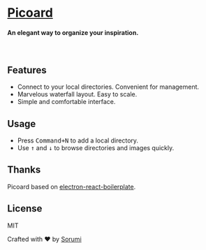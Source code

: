 # [Picoard](http://picoard.sorumi.me/)

#### An elegant way to organize your inspiration.

<br/>


## Features

- Connect to your local directories. Convenient for management.
- Marvelous waterfall layout. Easy to scale.
- Simple and comfortable interface. 


## Usage

- Press <kbd>Command+N</kbd> to add a local directory.
- Use <kbd>↑</kbd> and <kbd>↓</kbd> to browse directories and images quickly.

## Thanks

Picoard based on [electron-react-boilerplate](https://github.com/chentsulin/electron-react-boilerplate).

## License

MIT

Crafted with ❤ by [Sorumi](http://sorumi.me/)
